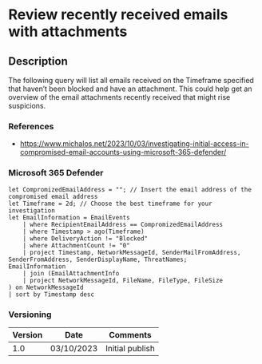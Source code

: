 # Review recently received emails with attachments

## Description

The following query will list all emails received on the Timeframe specified that haven’t been blocked and have an attachment. This could help get an overview of the email attachments recently received that might rise suspicions.

### References
- https://www.michalos.net/2023/10/03/investigating-initial-access-in-compromised-email-accounts-using-microsoft-365-defender/

### Microsoft 365 Defender
```
let CompromizedEmailAddress = ""; // Insert the email address of the compromised email address
let Timeframe = 2d; // Choose the best timeframe for your investigation
let EmailInformation = EmailEvents
    | where RecipientEmailAddress == CompromizedEmailAddress
    | where Timestamp > ago(Timeframe)
    | where DeliveryAction != "Blocked"
    | where AttachmentCount != "0"
    | project Timestamp, NetworkMessageId, SenderMailFromAddress, SenderFromAddress, SenderDisplayName, ThreatNames;
EmailInformation
    | join (EmailAttachmentInfo
    | project NetworkMessageId, FileName, FileType, FileSize
) on NetworkMessageId
| sort by Timestamp desc
```

### Versioning
| Version       | Date          | Comments                               |
| ------------- |---------------| ---------------------------------------|
| 1.0           | 03/10/2023    | Initial publish                        |
